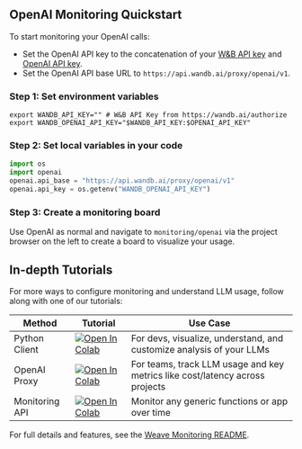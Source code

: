 ## OpenAI Monitoring Quickstart

To start monitoring your OpenAI calls:

- Set the OpenAI API key to the concatenation of your [W&B API key](https://wandb.ai/authorize) and [OpenAI API key](https://platform.openai.com/account/api-keys).
- Set the OpenAI API base URL to `https://api.wandb.ai/proxy/openai/v1`.

### Step 1: Set environment variables

```shell
export WANDB_API_KEY="" # W&B API Key from https://wandb.ai/authorize
export WANDB_OPENAI_API_KEY="$WANDB_API_KEY:$OPENAI_API_KEY"
```

### Step 2: Set local variables in your code

```python
import os
import openai
openai.api_base = "https://api.wandb.ai/proxy/openai/v1"
openai.api_key = os.getenv("WANDB_OPENAI_API_KEY")
```

### Step 3: Create a monitoring board

Use OpenAI as normal and navigate to `monitoring/openai` via the project browser on the left to create a board to visualize your usage.

## In-depth Tutorials

For more ways to configure monitoring and understand LLM usage, follow along with one of our tutorials:

| Method | Tutorial | Use Case | 
|--------|----------|---------------|
| Python Client |[![Open In Colab](https://colab.research.google.com/assets/colab-badge.svg)](https://colab.research.google.com/github/wandb/weave/blob/master/examples/monitoring/openai_client_quickstart.ipynb)| For devs, visualize, understand, and customize analysis of your LLMs | 
| OpenAI Proxy | [![Open In Colab](https://colab.research.google.com/assets/colab-badge.svg)](https://colab.research.google.com/github/wandb/weave/blob/master/examples/monitoring/openai_proxy_quickstart.ipynb) | For teams, track LLM usage and key metrics like cost/latency across projects |
| Monitoring API | [![Open In Colab](https://colab.research.google.com/assets/colab-badge.svg)](https://colab.research.google.com/github/wandb/weave/blob/master/examples/monitoring/weave_monitor_api.ipynb) | Monitor any generic functions or app over time |

For full details and features, see the [Weave Monitoring README](https://github.com/wandb/weave/tree/master/examples/monitoring).
